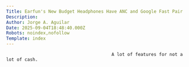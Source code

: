```yaml
---
Title: Earfun's New Budget Headphones Have ANC and Google Fast Pair
Description: 
Author: Jorge A. Aguilar
Date: 2025-09-04T18:48:40.000Z
Robots: noindex,nofollow
Template: index
---
```


                                            A lot of features for not a lot of cash.
                                        